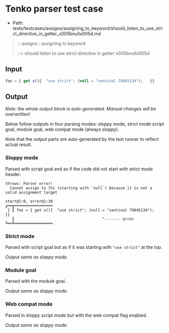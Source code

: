 # Tenko parser test case

- Path: tests/testcases/assigns/assigning_to_keyword/should_listen_to_use_strict_directive_in_getter_x005bnullx005d.md

> :: assigns : assigning to keyword
>
> ::> should listen to use strict directive in getter x005bnullx005d

## Input

`````js
foo = { get x(){  "use strict"; (null = "sentinal 79845134");   }}
`````

## Output

_Note: the whole output block is auto-generated. Manual changes will be overwritten!_

Below follow outputs in four parsing modes: sloppy mode, strict mode script goal, module goal, web compat mode (always sloppy).

Note that the output parts are auto-generated by the test runner to reflect actual result.

### Sloppy mode

Parsed with script goal and as if the code did not start with strict mode header.

`````
throws: Parser error!
  Cannot assign to lhs (starting with `null`) because it is not a valid assignment target

start@1:0, error@1:38
╔══╦═════════════════
 1 ║ foo = { get x(){  "use strict"; (null = "sentinal 79845134");   }}
   ║                                       ^------- error
╚══╩═════════════════

`````

### Strict mode

Parsed with script goal but as if it was starting with `"use strict"` at the top.

_Output same as sloppy mode._

### Module goal

Parsed with the module goal.

_Output same as sloppy mode._

### Web compat mode

Parsed in sloppy script mode but with the web compat flag enabled.

_Output same as sloppy mode._
